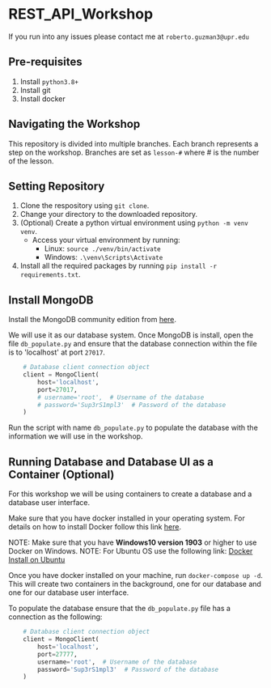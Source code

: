 # REST_API_Workshop

If you run into any issues please contact me at `roberto.guzman3@upr.edu`

## Pre-requisites
1. Install `python3.8+`
2. Install git
3. Install docker

## Navigating the Workshop

This repository is divided into multiple branches. Each branch represents a step on the workshop. Branches are set as `lesson-#` where # is the number of the lesson.

## Setting Repository

1. Clone the respository using `git clone`. 
2. Change your directory to the downloaded repository.
3. (Optional) Create a python virtual environment using `python -m venv venv`.
    - Access your virtual environment by running:
        - Linux: `source ./venv/bin/activate`
        - Windows: `.\venv\Scripts\Activate`
5. Install all the required packages by running `pip install -r requirements.txt`.

## Install MongoDB

Install the MongoDB community edition from [here](https://docs.mongodb.com/manual/tutorial/install-mongodb-on-windows/#install-mongodb-community-edition).

We will use it as our database system. Once MongoDB is install, open the file `db_populate.py` and ensure that the database connection within the file is to 'localhost' at port `27017`.

```python
    # Database client connection object
    client = MongoClient(
        host='localhost',
        port=27017,
        # username='root',  # Username of the database
        # password='Sup3rS1mpl3'  # Password of the database
    )
```

Run the script with name `db_populate.py` to populate the database with the information we will use in the workshop.

## Running Database and Database UI as a Container (Optional)

For this workshop we will be using containers to create a database and a database user interface.

Make sure that you have docker installed in your operating system. For details on how to install Docker follow this link [here](https://docs.docker.com/desktop/).

NOTE: Make sure that you have **Windows10 version 1903** or higher to use Docker on Windows.
NOTE: For Ubuntu OS use the following link: [Docker Install on Ubuntu](https://docs.docker.com/engine/install/ubuntu/)

Once you have docker installed on your machine, run `docker-compose up -d`. This will create two containers in the background, one for our database and one for our database user interface.

To populate the database ensure that the `db_populate.py` file has a connection as the following:
```python
    # Database client connection object
    client = MongoClient(
        host='localhost',
        port=27777,
        username='root',  # Username of the database
        password='Sup3rS1mpl3'  # Password of the database
    )
````


